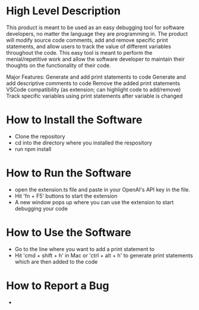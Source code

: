 # High Level Description

This product is meant to be used as an easy debugging tool for software developers, no matter the language they are programming in. The product will modify source code comments, add and remove specific print statements, and allow users to track the value of different variables throughout the code. This easy tool is meant to perform the menial/repetitive work and allow the software developer to maintain their thoughts on the functionality of their code. 

Major Features:
Generate and add print statements to code
Generate and add descriptive comments to code
Remove the added print statements
VSCode compatibility (as extension; can highlight code to add/remove)
Track specific variables using print statements after variable is changed

# How to Install the Software
- Clone the repository
- cd into the directory where you installed the respository
- run npm install

# How to Run the Software
- open the extension.ts file and paste in your OpenAI's API key in the file.
- Hit 'fn + F5' buttons to start the extension
- A new window pops up where you can use the extension to start debugging your code

# How to Use the Software
- Go to the line where you want to add a print statement to
- Hit 'cmd + shift + h' in Mac or 'ctrl + alt + h' to generate print statements which are then added to the code

# How to Report a Bug
- 
